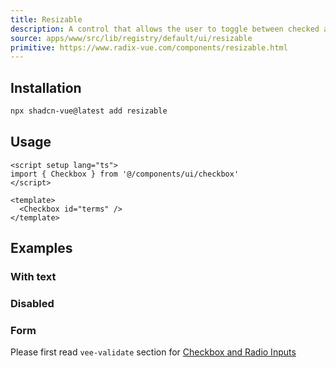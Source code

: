```yaml
---
title: Resizable
description: A control that allows the user to toggle between checked and not checked.
source: apps/www/src/lib/registry/default/ui/resizable 
primitive: https://www.radix-vue.com/components/resizable.html
---
```



<ComponentPreview name="ResizableDemo"  /> 


## Installation
 

```bash
npx shadcn-vue@latest add resizable
``` 

## Usage

```vue
<script setup lang="ts">
import { Checkbox } from '@/components/ui/checkbox'
</script>

<template>
  <Checkbox id="terms" />
</template>
```

## Examples

### With text

<ComponentPreview name="CheckboxWithText" />

### Disabled

<ComponentPreview name="CheckboxDisabled"  />

### Form

Please first read `vee-validate` section for [Checkbox and Radio Inputs](https://vee-validate.logaretm.com/v4/examples/checkboxes-and-radio/)

<ComponentPreview name="CheckboxFormSingle" />

<ComponentPreview name="CheckboxFormMultiple" />
